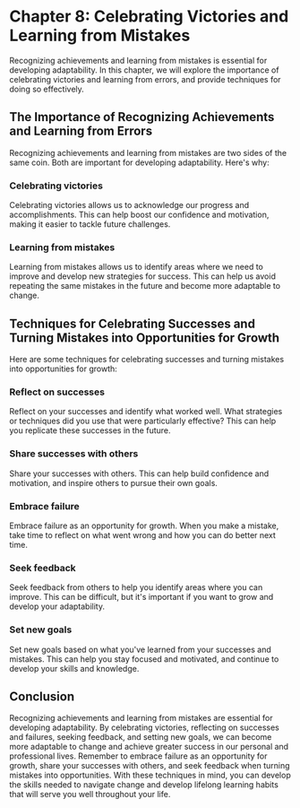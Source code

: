 Chapter 8: Celebrating Victories and Learning from Mistakes
===========================================================

Recognizing achievements and learning from mistakes is essential for developing adaptability. In this chapter, we will explore the importance of celebrating victories and learning from errors, and provide techniques for doing so effectively.

The Importance of Recognizing Achievements and Learning from Errors
-------------------------------------------------------------------

Recognizing achievements and learning from mistakes are two sides of the same coin. Both are important for developing adaptability. Here's why:

### Celebrating victories

Celebrating victories allows us to acknowledge our progress and accomplishments. This can help boost our confidence and motivation, making it easier to tackle future challenges.

### Learning from mistakes

Learning from mistakes allows us to identify areas where we need to improve and develop new strategies for success. This can help us avoid repeating the same mistakes in the future and become more adaptable to change.

Techniques for Celebrating Successes and Turning Mistakes into Opportunities for Growth
---------------------------------------------------------------------------------------

Here are some techniques for celebrating successes and turning mistakes into opportunities for growth:

### Reflect on successes

Reflect on your successes and identify what worked well. What strategies or techniques did you use that were particularly effective? This can help you replicate these successes in the future.

### Share successes with others

Share your successes with others. This can help build confidence and motivation, and inspire others to pursue their own goals.

### Embrace failure

Embrace failure as an opportunity for growth. When you make a mistake, take time to reflect on what went wrong and how you can do better next time.

### Seek feedback

Seek feedback from others to help you identify areas where you can improve. This can be difficult, but it's important if you want to grow and develop your adaptability.

### Set new goals

Set new goals based on what you've learned from your successes and mistakes. This can help you stay focused and motivated, and continue to develop your skills and knowledge.

Conclusion
----------

Recognizing achievements and learning from mistakes are essential for developing adaptability. By celebrating victories, reflecting on successes and failures, seeking feedback, and setting new goals, we can become more adaptable to change and achieve greater success in our personal and professional lives. Remember to embrace failure as an opportunity for growth, share your successes with others, and seek feedback when turning mistakes into opportunities. With these techniques in mind, you can develop the skills needed to navigate change and develop lifelong learning habits that will serve you well throughout your life.
